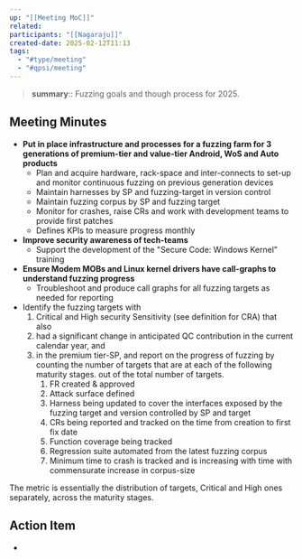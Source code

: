 ```yaml
---
up: "[[Meeting MoC]]"
related:
participants: "[[Nagaraju]]"
created-date: 2025-02-12T11:13
tags:
  - "#type/meeting"
  - "#qpsi/meeting"
---
```


> **summary**:: Fuzzing goals and though process for 2025.

## Meeting Minutes

- **Put in place infrastructure and processes for a fuzzing farm for 3 generations of premium-tier and value-tier Android, WoS and Auto products**
    - Plan and acquire hardware, rack-space and inter-connects to set-up and monitor continuous fuzzing on previous generation devices
    - Maintain harnesses by SP and fuzzing-target in version control
    - Maintain fuzzing corpus by SP and fuzzing target
    - Monitor for crashes, raise CRs and work with development teams to provide first patches
    - Defines KPIs to measure progress monthly
- **Improve security awareness of tech-teams**
    - Support the development of the "Secure Code: Windows Kernel" training
- **Ensure Modem MOBs and Linux kernel drivers have call-graphs to understand fuzzing progress**
    - Troubleshoot and produce call graphs for all fuzzing targets as needed for reporting
- Identify the fuzzing targets with
	1. Critical and High security Sensitivity (see definition for CRA) that also 
	2. had a significant change in anticipated QC contribution in the current calendar year, and 
	3. in the premium tier-SP, and report on the progress of fuzzing by counting the number of targets that are at each of the following maturity stages. out of the total number of targets.
		1. FR created & approved
		2. Attack surface defined
		3. Harness being updated to cover the interfaces exposed by the fuzzing target and version controlled by SP and target
		4. CRs being reported and tracked on the time from creation to first fix date
		5. Function coverage being tracked
		6. Regression suite automated from the latest fuzzing corpus
		7. Minimum time to crash is tracked and is increasing with time with commensurate increase in corpus-size

The metric is essentially the distribution of targets, Critical and High ones separately, across the maturity stages.

## Action Item

- 
